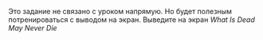 
Это задание не связано с уроком напрямую. Но будет полезным потренироваться с выводом на экран. Выведите на экран *What Is Dead May Never Die*
